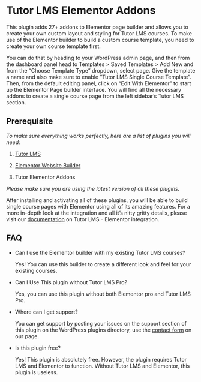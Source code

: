 # Tutor LMS Elementor Addons

This plugin adds 27+ addons to Elementor page builder and allows you to create your own custom layout and styling for Tutor LMS courses. To make use of the Elementor builder to build a custom course template, you need to create your own course template first.

You can do that by heading to your WordPress admin page, and then from the dashboard panel head to Templates > Saved Templates > Add New and from the “Choose Template Type” dropdown, select page. Give the template a name and also make sure to enable ”Tutor LMS Single Course Template”. Then, from the default editing panel, click on “Edit With Elementor” to start up the Elementor Page builder interface. You will find all the necessary addons to create a single course page from the left sidebar’s Tutor LMS section.

## Prerequisite

_To make sure everything works perfectly, here are a list of plugins you will need:_

1. [Tutor LMS](https://wordpress.org/plugins/tutor "Tutor LMS")

2. [Elementor Website Builder](https://wordpress.org/plugins/elementor "Elementor Website Builder")

3. Tutor Elementor Addons

_Please make sure you are using the latest version of all these plugins._

After installing and activating all of these plugins, you will be able to build single course pages with Elementor using all of its amazing features. For a more in-depth look at the integration and all it’s nitty gritty details, please visit our [documentation](https://docs.themeum.com/tutor-lms/integrations/elementor-page-builder/ "Documentation | Elementor Page Builder") on Tutor LMS - Elementor integration.

## FAQ

- Can I use the Elementor builder with my existing Tutor LMS courses?

  Yes! You can use this builder to create a different look and feel for
  your existing courses.

- Can I Use This plugin without Tutor LMS Pro?

  Yes, you can use this plugin without both Elementor pro and Tutor LMS
  Pro.

- Where can I get support?

  You can get support by posting your issues on the support section of
  this plugin on the WordPress plugins directory, use the <a 
  href="https://www.themeum.com/contact-us"  title="Contact Us -
  Themeum">contact form</a> on our page.

- Is this plugin free?

  Yes! This plugin is absolutely free. However, the plugin requires
  Tutor LMS and Elementor to function. Without Tutor LMS and Elementor, this plugin is useless.
